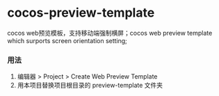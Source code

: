 # cocos-preview-template

cocos web预览模板，支持移动端强制横屏；cocos web preview template which surports screen orientation setting;

### 用法

1. 编辑器 > Project > Create Web Preview Template
2. 用本项目替换项目根目录的 preview-template 文件夹

